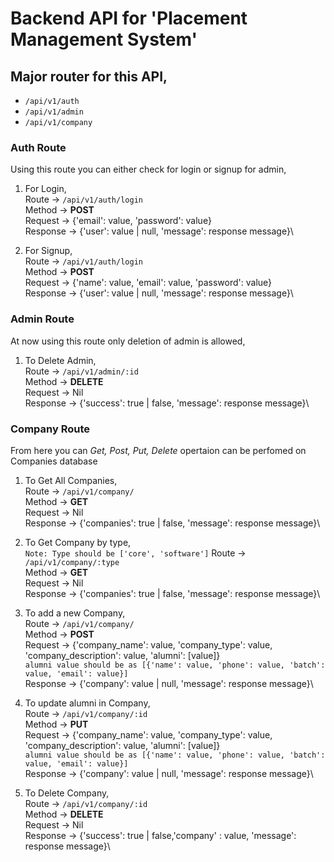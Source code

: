 # Backend API for 'Placement Management System'

## Major router for this API,
- `/api/v1/auth`
- `/api/v1/admin`
- `/api/v1/company`

### Auth Route
Using this route you can either check for login or signup for admin,

1. For Login,\
    Route -> `/api/v1/auth/login`\
    Method -> **POST**\
    Request -> {'email': value, 'password': value}\
    Response -> {'user': value | null, 'message': response message}\

2. For Signup,\
    Route -> `/api/v1/auth/login`\
    Method -> **POST**\
    Request -> {'name': value, 'email': value, 'password': value}\
    Response -> {'user': value | null, 'message': response message}\

### Admin Route
At now using this route only deletion of admin is allowed,

1. To Delete Admin,\
    Route -> `/api/v1/admin/:id`\
    Method -> **DELETE**\
    Request -> Nil\
    Response -> {'success': true | false, 'message': response message}\

### Company Route
From here you can *Get, Post, Put, Delete* opertaion can be perfomed on Companies database

1. To Get All Companies,\
    Route -> `/api/v1/company/`\
    Method -> **GET**\
    Request -> Nil\
    Response -> {'companies': true | false, 'message': response message}\

2. To Get Company by type,\
    `Note: Type should be ['core', 'software']`
    Route -> `/api/v1/company/:type`\
    Method -> **GET**\
    Request -> Nil\
    Response -> {'companies': true | false, 'message': response message}\

3. To add a new Company,\
    Route -> `/api/v1/company/`\
    Method -> **POST**\
    Request -> {'company_name': value, 'company_type': value, 'company_description': value, 
               'alumni': [value]}\
                `alumni value should be as [{'name': value, 'phone': value, 'batch': value, 'email': value}]`\
    Response -> {'company': value | null, 'message': response message}\

4. To update alumni in Company,\
    Route -> `/api/v1/company/:id`\
    Method -> **PUT**\
    Request -> {'company_name': value, 'company_type': value, 'company_description': value, 
               'alumni': [value]}\
                `alumni value should be as [{'name': value, 'phone': value, 'batch': value, 'email': value}]`\
    Response -> {'company': value | null, 'message': response message}\

5. To Delete Company,\
    Route -> `/api/v1/company/:id`\
    Method -> **DELETE**\
    Request -> Nil\
    Response -> {'success': true | false,'company' : value, 'message': response message}\
